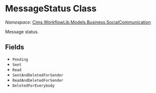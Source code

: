 # MessageStatus Class 

*Namespace*: [Cims.WorkflowLib.Models.Business.SocialCommunication](Cims.WorkflowLib.Models.Business.SocialCommunication.md)

Message status.

## Fields 

- `Pending`
- `Sent`
- `Read`
- `SentAndDeletedForSender`
- `ReadAndDeletedForSender`
- `DeletedForEverybody`
